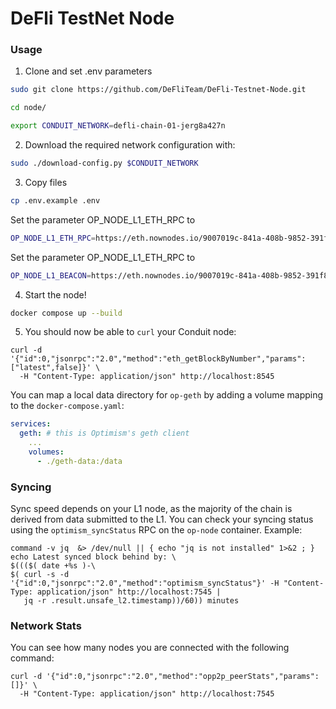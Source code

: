 

# DeFli TestNet Node



### Usage

1. Clone and set .env parameters

```bash
sudo git clone https://github.com/DeFliTeam/DeFli-Testnet-Node.git
```

```bash
cd node/
```

```bash
export CONDUIT_NETWORK=defli-chain-01-jerg8a427n
```


2. Download the required network configuration with:

```bash
sudo ./download-config.py $CONDUIT_NETWORK
```

3. Copy files

```bash
cp .env.example .env
```
Set the parameter OP_NODE_L1_ETH_RPC to
```bash
OP_NODE_L1_ETH_RPC=https://eth.nownodes.io/9007019c-841a-408b-9852-391f826db73e
```
Set the parameter OP_NODE_L1_ETH_RPC to 
```bash
OP_NODE_L1_BEACON=https://eth.nownodes.io/9007019c-841a-408b-9852-391f826db73e
```

4. Start the node!

```bash
docker compose up --build
```



5. You should now be able to `curl` your Conduit node:

```
curl -d '{"id":0,"jsonrpc":"2.0","method":"eth_getBlockByNumber","params":["latest",false]}' \
  -H "Content-Type: application/json" http://localhost:8545
```


You can map a local data directory for `op-geth` by adding a volume mapping to the `docker-compose.yaml`:

```yaml
services:
  geth: # this is Optimism's geth client
    ...
    volumes:
      - ./geth-data:/data
```



### Syncing

Sync speed depends on your L1 node, as the majority of the chain is derived from data submitted to the L1. You can check your syncing status using the `optimism_syncStatus` RPC on the `op-node` container. Example:

```
command -v jq  &> /dev/null || { echo "jq is not installed" 1>&2 ; }
echo Latest synced block behind by: \
$((($( date +%s )-\
$( curl -s -d '{"id":0,"jsonrpc":"2.0","method":"optimism_syncStatus"}' -H "Content-Type: application/json" http://localhost:7545 |
   jq -r .result.unsafe_l2.timestamp))/60)) minutes
```

### Network Stats

You can see how many nodes you are connected with the following command:

```
curl -d '{"id":0,"jsonrpc":"2.0","method":"opp2p_peerStats","params":[]}' \
  -H "Content-Type: application/json" http://localhost:7545
```
